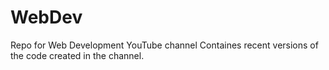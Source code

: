 # WebDev
Repo for Web Development YouTube channel
Containes recent versions of the code created in the channel.  
